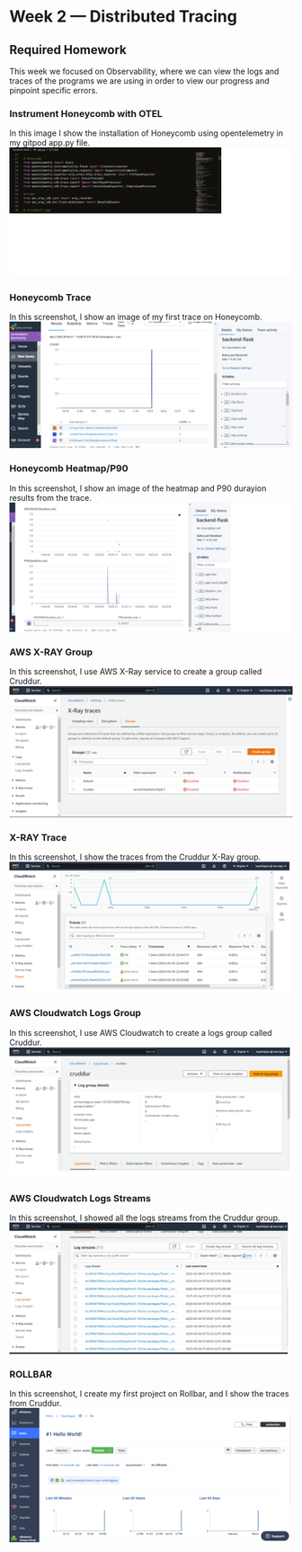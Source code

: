 # Week 2 — Distributed Tracing

## Required Homework
This week we focused on Observability, where we can view the logs and traces of the programs we are using in order to view our progress and pinpoint specific errors.

### Instrument Honeycomb with OTEL
In this image I show the installation of Honeycomb using opentelemetry in my gitpod app.py file.
![Screenshot of Honeycomb OTEL installation](assets/install-honeycomb-otel.png)

### Honeycomb Trace
In this screenshot, I show an image of my first trace on Honeycomb.
![Screenshot of Honeycomb Trace](assets/honeycomb%20trace.png)


### Honeycomb Heatmap/P90
In this screenshot, I show an image of the heatmap and P90 durayion results from the trace.
![Screenshot of Heatmap-P90](assets/honeycomb-heatmap-p90.png)


### AWS X-RAY Group
In this screenshot, I use AWS X-Ray service to create a group called Cruddur.
![Screenshot of XRAY group](assets/xray%20group.png)


### X-RAY Trace
In this screenshot, I show the traces from the Cruddur X-Ray group.
![Screenshot of XRAY traces](assets/xray%20traces.png)


### AWS Cloudwatch Logs Group
In this screenshot, I use AWS Cloudwatch to create a logs group called Cruddur.
![Screenshot of Cloudwatch Logs Group](assets/cloudwatch%20log%20groups.png)


### AWS Cloudwatch Logs Streams
In this screenshot, I showed all the logs streams from the Cruddur group.
![Screenshot of Cloudwatch Log Streams](assets/cloudwatch%20log%20streams.png)

### ROLLBAR
In this screenshot, I create my first project on Rollbar, and I show the traces from Cruddur.
![Screenshot of Rollbar project traces](assets/rollbar.png)

